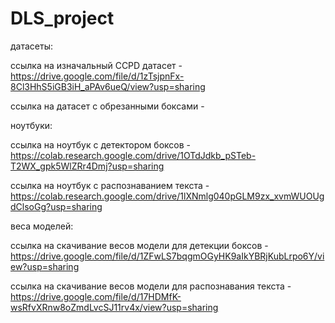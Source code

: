 # DLS_project

датасеты:

ссылка на изначальный CCPD датасет - https://drive.google.com/file/d/1zTsjpnFx-8Cl3HhS5iGB3iH_aPAv6ueQ/view?usp=sharing

ссылка на датасет с обрезанными боксами - 


ноутбуки:

ссылка на ноутбук с детектором боксов - https://colab.research.google.com/drive/1OTdJdkb_pSTeb-T2WX_gpk5WlZRr4Dmj?usp=sharing

ссылка на ноутбук с распознаванием текста - https://colab.research.google.com/drive/1lXNmlg040pGLM9zx_xvmWUOUgdClsoGg?usp=sharing


веса моделей:

ссылка на скачивание весов модели для детекции боксов - https://drive.google.com/file/d/1ZFwLS7bqgmOGyHK9aIkYBRjKubLrpo6Y/view?usp=sharing

ссылка на скачивание весов модели для распознавания текста - https://drive.google.com/file/d/17HDMfK-wsRfvXRnw8oZmdLvcSJ11rv4x/view?usp=sharing
